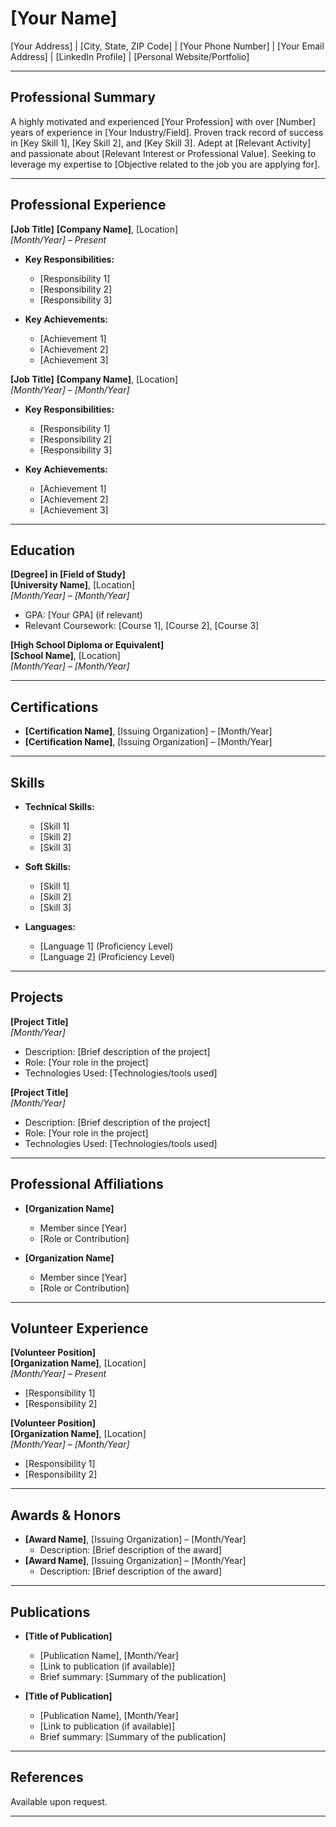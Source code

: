 # [Your Name]
[Your Address] | [City, State, ZIP Code] | [Your Phone Number] | [Your Email Address] | [LinkedIn Profile] | [Personal Website/Portfolio]

---

## Professional Summary
A highly motivated and experienced [Your Profession] with over [Number] years of experience in [Your Industry/Field]. Proven track record of success in [Key Skill 1], [Key Skill 2], and [Key Skill 3]. Adept at [Relevant Activity] and passionate about [Relevant Interest or Professional Value]. Seeking to leverage my expertise to [Objective related to the job you are applying for].

---

## Professional Experience

**[Job Title]**
**[Company Name]**, [Location]  
*[Month/Year] – Present*

- **Key Responsibilities:**
  - [Responsibility 1]
  - [Responsibility 2]
  - [Responsibility 3]

- **Key Achievements:**
  - [Achievement 1]
  - [Achievement 2]
  - [Achievement 3]

**[Job Title]**
**[Company Name]**, [Location]  
*[Month/Year] – [Month/Year]*

- **Key Responsibilities:**
  - [Responsibility 1]
  - [Responsibility 2]
  - [Responsibility 3]

- **Key Achievements:**
  - [Achievement 1]
  - [Achievement 2]
  - [Achievement 3]

---

## Education

**[Degree] in [Field of Study]**  
**[University Name]**, [Location]  
*[Month/Year] – [Month/Year]*  
- GPA: [Your GPA] (if relevant)
- Relevant Coursework: [Course 1], [Course 2], [Course 3]

**[High School Diploma or Equivalent]**  
**[School Name]**, [Location]  
*[Month/Year] – [Month/Year]*

---

## Certifications

- **[Certification Name]**, [Issuing Organization] – [Month/Year]
- **[Certification Name]**, [Issuing Organization] – [Month/Year]

---

## Skills

- **Technical Skills:**
  - [Skill 1]
  - [Skill 2]
  - [Skill 3]

- **Soft Skills:**
  - [Skill 1]
  - [Skill 2]
  - [Skill 3]

- **Languages:**
  - [Language 1] (Proficiency Level)
  - [Language 2] (Proficiency Level)

---

## Projects

**[Project Title]**  
*[Month/Year]*  
- Description: [Brief description of the project]
- Role: [Your role in the project]
- Technologies Used: [Technologies/tools used]

**[Project Title]**  
*[Month/Year]*  
- Description: [Brief description of the project]
- Role: [Your role in the project]
- Technologies Used: [Technologies/tools used]

---

## Professional Affiliations

- **[Organization Name]**
  - Member since [Year]
  - [Role or Contribution]

- **[Organization Name]**
  - Member since [Year]
  - [Role or Contribution]

---

## Volunteer Experience

**[Volunteer Position]**  
**[Organization Name]**, [Location]  
*[Month/Year] – Present*

- [Responsibility 1]
- [Responsibility 2]

**[Volunteer Position]**  
**[Organization Name]**, [Location]  
*[Month/Year] – [Month/Year]*

- [Responsibility 1]
- [Responsibility 2]

---

## Awards & Honors

- **[Award Name]**, [Issuing Organization] – [Month/Year]
  - Description: [Brief description of the award]
- **[Award Name]**, [Issuing Organization] – [Month/Year]
  - Description: [Brief description of the award]

---

## Publications

- **[Title of Publication]**
  - [Publication Name], [Month/Year]
  - [Link to publication (if available)]
  - Brief summary: [Summary of the publication]

- **[Title of Publication]**
  - [Publication Name], [Month/Year]
  - [Link to publication (if available)]
  - Brief summary: [Summary of the publication]

---

## References

Available upon request.

---
